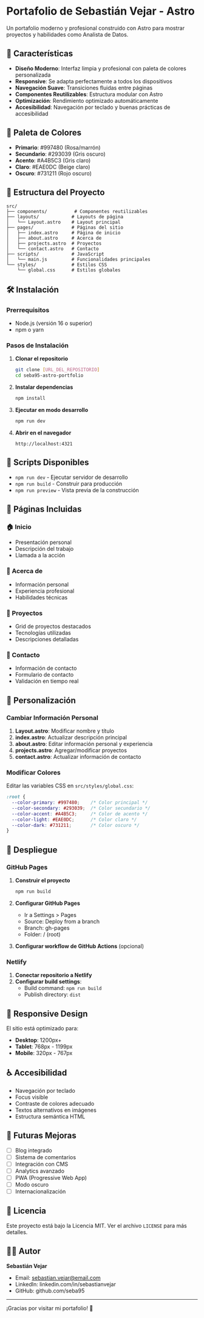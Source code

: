 # Portafolio de Sebastián Vejar - Astro

Un portafolio moderno y profesional construido con Astro para mostrar proyectos y habilidades como Analista de Datos.

## 🚀 Características

- **Diseño Moderno**: Interfaz limpia y profesional con paleta de colores personalizada
- **Responsive**: Se adapta perfectamente a todos los dispositivos
- **Navegación Suave**: Transiciones fluidas entre páginas
- **Componentes Reutilizables**: Estructura modular con Astro
- **Optimización**: Rendimiento optimizado automáticamente
- **Accesibilidad**: Navegación por teclado y buenas prácticas de accesibilidad

## 🎨 Paleta de Colores

- **Primario**: #997480 (Rosa/marrón)
- **Secundario**: #293039 (Gris oscuro)
- **Acento**: #A4B5C3 (Gris claro)
- **Claro**: #EAE0DC (Beige claro)
- **Oscuro**: #731211 (Rojo oscuro)

## 📁 Estructura del Proyecto

```
src/
├── components/          # Componentes reutilizables
├── layouts/            # Layouts de página
│   └── Layout.astro    # Layout principal
├── pages/              # Páginas del sitio
│   ├── index.astro     # Página de inicio
│   ├── about.astro     # Acerca de
│   ├── projects.astro  # Proyectos
│   └── contact.astro   # Contacto
├── scripts/            # JavaScript
│   └── main.js         # Funcionalidades principales
└── styles/             # Estilos CSS
    └── global.css      # Estilos globales
```

## 🛠️ Instalación

### Prerrequisitos

- Node.js (versión 16 o superior)
- npm o yarn

### Pasos de Instalación

1. **Clonar el repositorio**
   ```bash
   git clone [URL_DEL_REPOSITORIO]
   cd seba95-astro-portfolio
   ```

2. **Instalar dependencias**
   ```bash
   npm install
   ```

3. **Ejecutar en modo desarrollo**
   ```bash
   npm run dev
   ```

4. **Abrir en el navegador**
   ```
   http://localhost:4321
   ```

## 📝 Scripts Disponibles

- `npm run dev` - Ejecutar servidor de desarrollo
- `npm run build` - Construir para producción
- `npm run preview` - Vista previa de la construcción

## 🎯 Páginas Incluidas

### 🏠 Inicio
- Presentación personal
- Descripción del trabajo
- Llamada a la acción

### 👤 Acerca de
- Información personal
- Experiencia profesional
- Habilidades técnicas

### 💼 Proyectos
- Grid de proyectos destacados
- Tecnologías utilizadas
- Descripciones detalladas

### 📧 Contacto
- Información de contacto
- Formulario de contacto
- Validación en tiempo real

## 🔧 Personalización

### Cambiar Información Personal

1. **Layout.astro**: Modificar nombre y título
2. **index.astro**: Actualizar descripción principal
3. **about.astro**: Editar información personal y experiencia
4. **projects.astro**: Agregar/modificar proyectos
5. **contact.astro**: Actualizar información de contacto

### Modificar Colores

Editar las variables CSS en `src/styles/global.css`:

```css
:root {
  --color-primary: #997480;    /* Color principal */
  --color-secondary: #293039;  /* Color secundario */
  --color-accent: #A4B5C3;     /* Color de acento */
  --color-light: #EAE0DC;      /* Color claro */
  --color-dark: #731211;       /* Color oscuro */
}
```

## 🚀 Despliegue

### GitHub Pages

1. **Construir el proyecto**
   ```bash
   npm run build
   ```

2. **Configurar GitHub Pages**
   - Ir a Settings > Pages
   - Source: Deploy from a branch
   - Branch: gh-pages
   - Folder: / (root)

3. **Configurar workflow de GitHub Actions** (opcional)

### Netlify

1. **Conectar repositorio a Netlify**
2. **Configurar build settings**:
   - Build command: `npm run build`
   - Publish directory: `dist`

## 📱 Responsive Design

El sitio está optimizado para:
- **Desktop**: 1200px+
- **Tablet**: 768px - 1199px
- **Mobile**: 320px - 767px

## ♿ Accesibilidad

- Navegación por teclado
- Focus visible
- Contraste de colores adecuado
- Textos alternativos en imágenes
- Estructura semántica HTML

## 🔮 Futuras Mejoras

- [ ] Blog integrado
- [ ] Sistema de comentarios
- [ ] Integración con CMS
- [ ] Analytics avanzado
- [ ] PWA (Progressive Web App)
- [ ] Modo oscuro
- [ ] Internacionalización

## 📄 Licencia

Este proyecto está bajo la Licencia MIT. Ver el archivo `LICENSE` para más detalles.

## 👨‍💻 Autor

**Sebastián Vejar**
- Email: sebastian.vejar@email.com
- LinkedIn: linkedin.com/in/sebastianvejar
- GitHub: github.com/seba95

---

¡Gracias por visitar mi portafolio! 🚀
